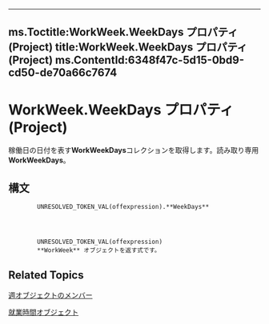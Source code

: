 

---
ms.Toctitle:WorkWeek.WeekDays プロパティ (Project)
title:WorkWeek.WeekDays プロパティ (Project)
ms.ContentId:6348f47c-5d15-0bd9-cd50-de70a66c7674
---
# WorkWeek.WeekDays プロパティ (Project)




稼働日の日付を表す**WorkWeekDays**コレクションを取得します。読み取り専用**WorkWeekDays**。

## 構文

            UNRESOLVED_TOKEN_VAL(offexpression).**WeekDays**




            UNRESOLVED_TOKEN_VAL(offexpression)
            **WorkWeek** オブジェクトを返す式です。



## Related Topics

[週オブジェクトのメンバー](05d0ffdd-dd3d-a2e6-210b-b62071345b17.md)

[就業時間オブジェクト](d2dc3a0a-a869-2675-5e1c-971157a9d499.md)




